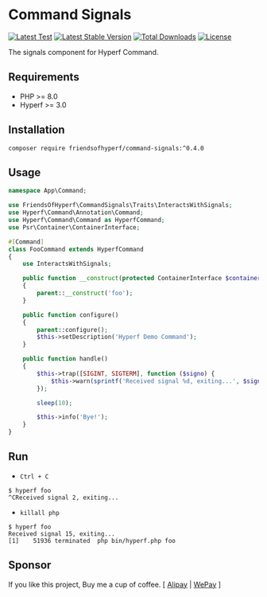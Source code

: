 # Command Signals

[![Latest Test](https://github.com/friendsofhyperf/command-signals/workflows/tests/badge.svg)](https://github.com/friendsofhyperf/command-signals/actions)
[![Latest Stable Version](https://img.shields.io/packagist/v/friendsofhyperf/command-signals)](https://packagist.org/packages/friendsofhyperf/command-signals)
[![Total Downloads](https://img.shields.io/packagist/dt/friendsofhyperf/command-signals)](https://packagist.org/packages/friendsofhyperf/command-signals)
[![License](https://img.shields.io/packagist/l/friendsofhyperf/command-signals)](https://github.com/friendsofhyperf/command-signals)

The signals component for Hyperf Command.

## Requirements

- PHP >= 8.0
- Hyperf >= 3.0

## Installation

```shell
composer require friendsofhyperf/command-signals:^0.4.0
```

## Usage

```php
namespace App\Command;

use FriendsOfHyperf\CommandSignals\Traits\InteractsWithSignals;
use Hyperf\Command\Annotation\Command;
use Hyperf\Command\Command as HyperfCommand;
use Psr\Container\ContainerInterface;

#[Command]
class FooCommand extends HyperfCommand
{
    use InteractsWithSignals;

    public function __construct(protected ContainerInterface $container)
    {
        parent::__construct('foo');
    }

    public function configure()
    {
        parent::configure();
        $this->setDescription('Hyperf Demo Command');
    }

    public function handle()
    {
        $this->trap([SIGINT, SIGTERM], function ($signo) {
            $this->warn(sprintf('Received signal %d, exiting...', $signo));
        });

        sleep(10);

        $this->info('Bye!');
    }
}
```

## Run

- `Ctrl + C`

```shell
$ hyperf foo
^CReceived signal 2, exiting...
```

- `killall php`

```shell
$ hyperf foo
Received signal 15, exiting...
[1]    51936 terminated  php bin/hyperf.php foo
```

## Sponsor

If you like this project, Buy me a cup of coffee. [ [Alipay](https://hdj.me/images/alipay.jpg) | [WePay](https://hdj.me/images/wechat-pay.jpg) ]
